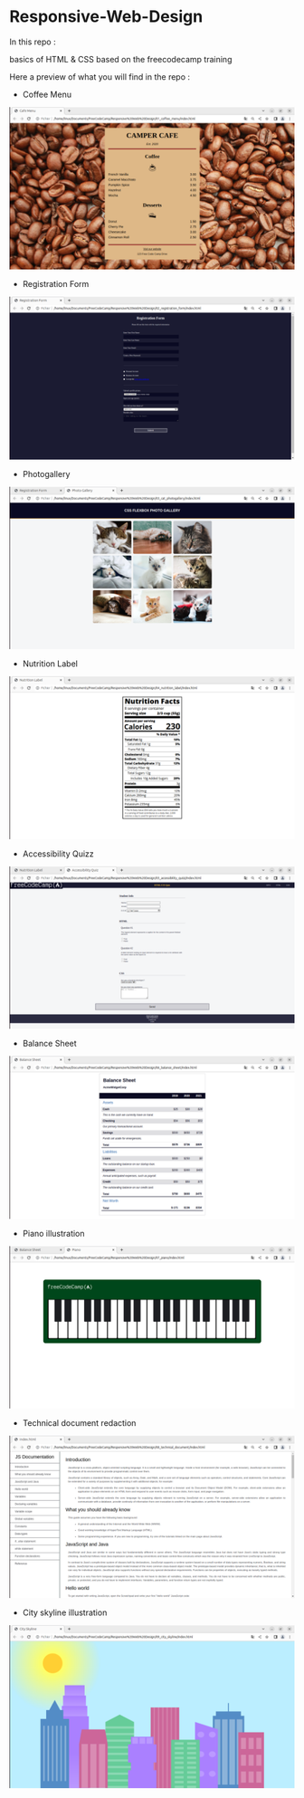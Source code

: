# Responsive-Web-Design

In this repo : 

basics of HTML & CSS based on the freecodecamp training

Here a preview of what you will find in the repo :

* Coffee Menu
<img src="https://github.com/AmauryMaros/Responsive-Web-Design/blob/main/00_screens/01_coffee_menu.jpg">

* Registration Form
<img src="https://github.com/AmauryMaros/Responsive-Web-Design/blob/main/00_screens/02_registration_form.jpg">

* Photogallery
<img src="https://github.com/AmauryMaros/Responsive-Web-Design/blob/main/00_screens/03_cat_photogallery.jpg">

* Nutrition Label

<img src="https://github.com/AmauryMaros/Responsive-Web-Design/blob/main/00_screens/04_nutrition_label.jpg">

* Accessibility Quizz

<img src="https://github.com/AmauryMaros/Responsive-Web-Design/blob/main/00_screens/05_accessibility_quizz.jpg">

* Balance Sheet

<img src="https://github.com/AmauryMaros/Responsive-Web-Design/blob/main/00_screens/06_balance_shhet.jpg">

* Piano illustration

<img src="https://github.com/AmauryMaros/Responsive-Web-Design/blob/main/00_screens/07_piano.jpg">

* Technical document redaction

<img src="https://github.com/AmauryMaros/Responsive-Web-Design/blob/main/00_screens/08_technical_document.jpg">

* City skyline illustration

<img src="https://github.com/AmauryMaros/Responsive-Web-Design/blob/main/00_screens/09_city_skyline.jpg">
